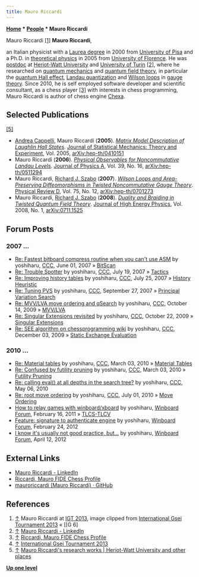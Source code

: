 ```yaml
---
title: Mauro Riccardi
---
```

**[Home](Home "Home") \* [People](People "People") \* Mauro Riccardi**



 [](http://www.g-sei.org/i-g-t-2013/) Mauro Riccardi <a id="cite-note-1" href="#cite-ref-1">[1]</a> 
**Mauro Riccardi**,  

an Italian physicist with a [Laurea degree](https://en.wikipedia.org/wiki/Master%27s_degree_in_Europe#Italy) in 2000 from [University of Pisa](https://en.wikipedia.org/wiki/University_of_Pisa) and a Ph.D. in [theoretical physics](https://en.wikipedia.org/wiki/Theoretical_physics) in 2005 from [University of Florence](https://en.wikipedia.org/wiki/University_of_Florence). 
He was [postdoc](https://en.wikipedia.org/wiki/Postdoctoral_researcher) at [Heriot-Watt University](https://en.wikipedia.org/wiki/Heriot-Watt_University) and [University of Turin](https://en.wikipedia.org/wiki/University_of_Turin) <a id="cite-note-2" href="#cite-ref-2">[2]</a>,
where he researched on [quantum mechanics](https://en.wikipedia.org/wiki/Quantum_mechanics) and [quantum field theory](https://en.wikipedia.org/wiki/Quantum_field_theory), in particular the [quantum Hall effect](https://en.wikipedia.org/wiki/Quantum_Hall_effect),
[Landau quantization](https://en.wikipedia.org/wiki/Landau_quantization) and [Wilson loops](https://en.wikipedia.org/wiki/Wilson_loop) in [gauge theory](https://en.wikipedia.org/wiki/Gauge_theory). Since 2010, he is self employed software developer and scientific consultant, as a chess player <a id="cite-note-3" href="#cite-ref-3">[3]</a> with interests in chess programming, Mauro Riccardi is author of chess engine [Chexa](Chexa "Chexa"). 



## Selected Publications


<a id="cite-note-5" href="#cite-ref-5">[5]</a>



* [Andrea Cappelli](https://dblp.org/pers/hd/c/Cappelli:Andrea), Mauro Riccardi (**2005**). *[Matrix Model Description of Laughlin Hall States](https://iopscience.iop.org/article/10.1088/1742-5468/2005/05/P05001)*. [Journal of Statistical Mechanics: Theory and Experiment](https://en.wikipedia.org/wiki/Journal_of_Statistical_Mechanics:_Theory_and_Experiment), Vol. 2005, [arXiv:hep-th/0410151](https://arxiv.org/abs/hep-th/0410151)
* Mauro Riccardi (**2006**). *[Physical Observables for Noncommutative Landau Levels](https://iopscience.iop.org/article/10.1088/0305-4470/39/16/012)*. [Journal of Physics A](https://en.wikipedia.org/wiki/Journal_of_Physics_A), Vol. 39, No. 16, [arXiv:hep-th/0511294](https://arxiv.org/abs/hep-th/0511294)
* Mauro Riccardi, [Richard J. Szabo](https://researchportal.hw.ac.uk/en/persons/richard-joseph-szabo) (**2007**). *[Wilson Loops and Area-Preserving Diffeomorphisms in Twisted Noncommutative Gauge Theory](https://www.osti.gov/biblio/20933340-wilson-loops-area-preserving-diffeomorphisms-twisted-noncommutative-gauge-theory)*. [Physical Review D](https://en.wikipedia.org/wiki/Physical_Review), Vol. 75, No. 12, [arXiv:hep-th/0701273](https://arxiv.org/abs/hep-th/0701273)
* Mauro Riccardi, [Richard J. Szabo](https://researchportal.hw.ac.uk/en/persons/richard-joseph-szabo) (**2008**). *[Duality and Braiding in Twisted Quantum Field Theory](https://researchportal.hw.ac.uk/en/publications/duality-and-braiding-in-twisted-quantum-field-theory)*. [Journal of High Energy Physics](https://en.wikipedia.org/wiki/Journal_of_High_Energy_Physics), Vol. 2008, No. 1, [arXiv:0711.1525](https://arxiv.org/abs/0711.1525)


## Forum Posts


### 2007 ...


* [Re: Fastest bitboard compress routine when you can't use ASM](http://www.talkchess.com/forum3/viewtopic.php?f=7&t=14151&start=6) by yoshiharu, [CCC](CCC "CCC"), June 01, 2007 » [BitScan](BitScan "BitScan")
* [Re: Trouble Spotter](http://www.talkchess.com/forum3/viewtopic.php?f=7&t=15220&start=1) by yoshiharu, [CCC](CCC "CCC"), July 19, 2007 » [Tactics](Tactics "Tactics")
* [Re: Improving history tables](http://www.talkchess.com/forum3/viewtopic.php?f=7&t=15337&start=4) by yoshiharu, [CCC](CCC "CCC"), July 25, 2007 » [History Heuristic](History_Heuristic "History Heuristic")
* [Re: Tuning PVS](http://www.talkchess.com/forum3/viewtopic.php?f=7&t=16724&start=4) by yoshiharu, [CCC](CCC "CCC"), September 27, 2007 » [Principal Variation Search](Principal_Variation_Search "Principal Variation Search")
* [Re: MVV/LVA move ordering and qSearch](http://www.talkchess.com/forum3/viewtopic.php?f=7&t=30135&start=6) by yoshiharu, [CCC](CCC "CCC"), October 14, 2009 » [MVV/LVA](MVV-LVA "MVV-LVA")
* [Re: Singular Extensions revisited](http://www.talkchess.com/forum3/viewtopic.php?f=7&t=30211&start=6) by yoshiharu, [CCC](CCC "CCC"), October 22, 2009 » [Singular Extensions](Singular_Extensions "Singular Extensions")
* [Re: SEE algorithm on chessprogramming wiki](http://www.talkchess.com/forum3/viewtopic.php?f=7&t=30905&start=3) by yoshiharu, [CCC](CCC "CCC"), December 03, 2009 » [Static Exchange Evaluation](Static_Exchange_Evaluation "Static Exchange Evaluation")


### 2010 ...


* [Re: Material tables](http://www.talkchess.com/forum3/viewtopic.php?f=7&t=33021&start=7) by yoshiharu, [CCC](CCC "CCC"), March 03, 2010 » [Material Tables](Material_Tables "Material Tables")
* [Re: Confused by futility pruning](http://www.talkchess.com/forum3/viewtopic.php?f=7&t=33033&start=1) by yoshiharu, [CCC](CCC "CCC"), March 03, 2010 » [Futility Pruning](Futility_Pruning "Futility Pruning")
* [Re: calling eval() at all depths in the search tree?](http://www.talkchess.com/forum3/viewtopic.php?f=7&t=34109&start=8) by yoshiharu, [CCC](CCC "CCC"), May 06, 2010
* [Re: root move ordering](http://www.talkchess.com/forum3/viewtopic.php?f=7&t=34655&start=10) by yoshiharu, [CCC](CCC "CCC"), July 01, 2010 » [Move Ordering](Move_Ordering "Move Ordering")
* [How to relay games with winboard/xboard](http://www.open-aurec.com/wbforum/viewtopic.php?f=2&t=51549) by yoshiharu, [Winboard Forum](Computer_Chess_Forums "Computer Chess Forums"), February 16, 2011 » [TLCS-TLCV](TLCS-TLCV "TLCS-TLCV")
* [Feature: signature to authenticate engine](http://www.open-aurec.com/wbforum/viewtopic.php?f=19&t=52240) by yoshiharu, [Winboard Forum](Computer_Chess_Forums "Computer Chess Forums"), February 24, 2012
* [I know it's usually not good practice, but...](http://www.open-aurec.com/wbforum/viewtopic.php?f=19&t=52335) by yoshiharu, [Winboard Forum](Computer_Chess_Forums "Computer Chess Forums"), April 12, 2012


## External Links


* [Mauro Riccardi - LinkedIn](https://it.linkedin.com/in/mauro-riccardi-a179774)
* [Riccardi, Mauro FIDE Chess Profile](http://ratings.fide.com/card.phtml?event=855383)
* [mauroriccardi (Mauro Riccardi) · GitHub](https://github.com/mauroriccardi)


## References


 1. <a id="cite-ref-1" href="#cite-note-1">↑</a> Mauro Riccardi at [IGT 2013](IGT_2013 "IGT 2013"), image clipped from [International Gsei Tournament 2013](http://www.g-sei.org/i-g-t-2013/) « [[G 6] 
2. <a id="cite-ref-2" href="#cite-note-2">↑</a> [Mauro Riccardi - LinkedIn](http://it.linkedin.com/pub/mauro-riccardi/4/977/a17)
3. <a id="cite-ref-3" href="#cite-note-3">↑</a> [Riccardi, Mauro FIDE Chess Profile](http://ratings.fide.com/card.phtml?event=855383)
4. <a id="cite-ref-4" href="#cite-note-4">↑</a> [International Gsei Tournament 2013](http://www.g-sei.org/i-g-t-2013/)
5. <a id="cite-ref-5" href="#cite-note-5">↑</a> [Mauro Riccardi's research works | Heriot-Watt University and other places](https://www.researchgate.net/scientific-contributions/13379020_Mauro_Riccardi)

**[Up one level](People "People")**







 
